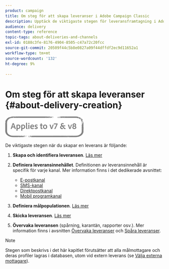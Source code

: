 ```yaml
---
product: campaign
title: Om steg för att skapa leveranser i Adobe Campaign Classic
description: Upptäck de viktigaste stegen för leveransframtagning i Adobe Campaign Classic.
audience: delivery
content-type: reference
topic-tags: about-deliveries-and-channels
exl-id: 0188c3fe-8176-4904-8505-c47a72c20fcc
source-git-commit: 20509f44c5b8e0827a09f44dffdf2ec9d11652a1
workflow-type: tm+mt
source-wordcount: '132'
ht-degree: 9%

---
```


# Om steg för att skapa leveranser {#about-delivery-creation}

![](../../assets/common.svg)

De viktigaste stegen när du skapar en leverans är följande:

1. **Skapa och identifiera leveransen**. [Läs mer](steps-create-and-identify-the-delivery.md)

1. **Definiera leveransinnehållet**. Definitionen av leveransinnehåll är specifik för varje kanal. Mer information finns i det dedikerade avsnittet:

   * [E-postkanal](defining-the-email-content.md)
   * [SMS-kanal](sms-create.md#defining-the-sms-content)
   * [Direktpostkanal](defining-the-direct-mail-content.md)
   * [Mobil programkanal](about-mobile-app-channel.md)

1. **Definiera målpopulationen**. [Läs mer](steps-defining-the-target-population.md)

1. **Skicka leveransen**. [Läs mer](steps-sending-the-delivery.md)

1. **Övervaka leveransen**  (spårning, karantän, rapporter osv.). Mer information finns i avsnitten [Övervaka leveranser](about-delivery-monitoring.md) och [Spåra leveranser](about-message-tracking.md).

>[!NOTE]
>
>Stegen som beskrivs i det här kapitlet förutsätter att alla målmottagare och deras profiler lagras i databasen, utom vid extern leverans (se [Välja externa mottagare](steps-defining-the-target-population.md#selecting-external-recipients)).
